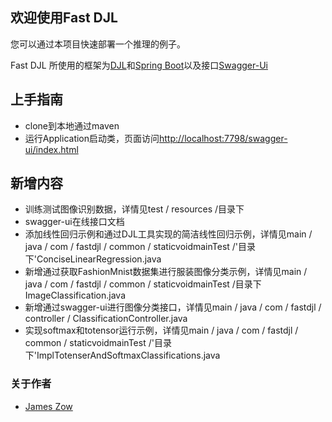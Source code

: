 ## 欢迎使用Fast DJL

您可以通过本项目快速部署一个推理的例子。

Fast DJL 所使用的框架为[DJL](http://djl.ai)和[Spring Boot](https://spring.io/projects/spring-boot)以及接口[Swagger-Ui](https://swagger.io/)

## 上手指南

- clone到本地通过maven
- 运行Application启动类，页面访问[http://localhost:7798/swagger-ui/index.html](http://localhost:7798/swagger-ui/index.html)

## 新增内容

- 训练测试图像识别数据，详情见test / resources /目录下
- swagger-ui在线接口文档
- 添加线性回归示例和通过DJL工具实现的简洁线性回归示例，详情见main / java / com / fastdjl / common / staticvoidmainTest /'目录下'ConciseLinearRegression.java
- 新增通过获取FashionMnist数据集进行服装图像分类示例，详情见main / java / com / fastdjl / common / staticvoidmainTest /目录下ImageClassification.java
- 新增通过swagger-ui进行图像分类接口，详情见main / java / com / fastdjl / controller / ClassificationController.java
- 实现softmax和totensor运行示例，详情见main / java / com / fastdjl / common / staticvoidmainTest /'目录下'ImplTotenserAndSoftmaxClassifications.java

### 关于作者

- [James Zow](https://github.com/Jzow)
